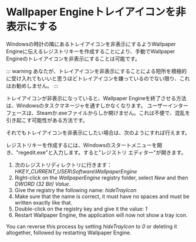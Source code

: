 # Wallpaper Engineトレイアイコンを非表示にする

Windowsの時計の隣にあるトレイアイコンを非表示にするようWallpaper Engineに伝えるレジストリキーを作成することにより、手動でWallpaper Engineのトレイアイコンを非表示にすることは可能です。

::: warning あなたが、トレイアイコンを非表示にすることによる短所を積極的に受け入れてもいいと思うほどトレイアイコンを嫌っているのでない限り、これはお勧めしません。 :::

トレイアイコンが非表示になっていると、Wallpaper Engineを終了させる方法は、Windowsのタスクマネージャを通すしかなくなります。 ユーザーインターフェースは、Steamか.exeファイルからしか開けません。これは不便で、混乱を引き起こす可能性がある方法です。

それでもトレイアイコンを非表示にしたい場合は、次のようにすれば行えます。

レジストリキーを作成するには、Windowsのスタートメニューを開き、"regedit.exe"と入力します。すると"レジストリ エディター"が開きます。

1. 次のレジストリディレクトリに行きます： *HKEY_CURRENT_USER\Software\WallpaperEngine*
2. Right-click on the *WallpaperEngine* registry folder, select *New* and then *DWORD (32 Bit) Value*.
3. Give the registry the following name: *hideTrayIcon*
4. Make sure that the name is correct, it must have no spaces and must be written exactly like that.
5. Double-click on the registry key and give it the value: *1*
6. Restart Wallpaper Engine, the application will now not show a tray icon.

You can reverse this process by setting *hideTrayIcon* to *0* or deleting it altogether, followed by restarting Wallpaper Engine. 